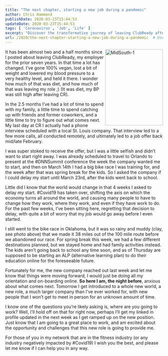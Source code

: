 ```yaml
---
title: "The next chapter, starting a new job during a pandemic"
author: Chris Hammond
publishDate: 2020-03-23T15:44:53
updateDate: 2020-03-23T15:44:53
tags: [ 'Coronavirus', 'Job', 'Life' ]
excerpt: "Discover the transformative journey of leaving ClubReady after 7 years - exploring a vegan lifestyle, career changes, remote work, and unexpected challenges."
url: /2020/the-next-chapter-starting-a-new-job-during-a-pandemic  # Use the generated URL with year
---
```

<p><a href="/assets/images/PublishThumbnails//open-live-writer/the-next-chapter-starting-a-new-job-duri_12d59/midsouth-1_2.jpg"><img width="184" height="244" title="MidSouth-1" align="right" style="float: right; display: inline; background-image: none;" alt="MidSouth-1" src="/assets/images/PublishThumbnails//Open-Live-Writer/The-next-chapter-starting-a-new-job-duri_12D59/MidSouth-1_thumb.jpg" border="0"></a>It has been almost two and a half months since I posted about leaving ClubReady, my employer for the prior seven years. In that time a lot has changed. I’ve gone 100% vegan, lost a bit of weight and lowered my blood pressure to a very healthy level, and held it there. I wonder how much of that was diet, and how much of that was leaving my role ;) (It was diet, my BP was still high after leaving CR).<p>In the 2.5 months I’ve had a lot of time to spend with my family, a little time to spend catching up with friends and former coworkers, and a little time to try to figure out what comes next. My last day at CR I actually had a phone interview scheduled with a local St. Louis company. That interview led to a few more calls, all conducted remotely, and ultimately led to a job offer back mid/late February.<p>I was super stoked to receive the offer, but I was a little selfish and didn’t want to start right away. I was already scheduled to travel to Orlando to present at the #DNNSummit conference the week the company wanted me to start, and then on March 14th I had a big bike race I was training for, and the week after that was spring break for the kids. So I asked the company if I could delay my start until March 23rd, after the kids went back to school.<p>Little did I know that the world would change in that 4 weeks I asked to delay my start. #Covid19 has taken over, shifting the axis on which the economy turns all around the world, and causing many people to have to change how they work, where they work, and even if they have work to do. For the past few weeks, I’ve been sitting here, regretting that decision to delay, with quite a bit of worry that my job would go away before I even started.<p>I still went to the bike race in Oklahoma, but it was so rainy and muddy (clay, see photo above) that we made it 38 miles out of the 100 mile route before we abandoned our race. For spring break this week, we had a few different destinations planned, but we stayed home and had family activities instead. The kids aren’t going back to school any time soon, and as of Thursday are supposed to be starting an ALP (alternative learning plan) to do their education online for the foreseeable future.<p>Fortunately for me, the new company reached out last week and let me know that things were moving forward, I would just be doing all my orientation and on-boarding online. <strong>So here I am, the night before</strong>, anxious about what comes next. Tomorrow I get introduced to a whole new world, a new role, a much larger company than I’ve ever worked for, with new people that I won’t get to meet in person for an unknown amount of time.<p>I know one of the questions you’re likely asking is, where are you going to work? Well, I’ll hold off on that for right now, perhaps I’ll get my linked in profile updated in the next week as I get ramped up on the new position. Just know that I am going to a great place to work, and am excited about the opportunity and challenges that this new role is going to provide me.<p>For those of you in my network that are in the fitness industry (or any industry negatively impacted by #Covid19) I wish you the best, and please let me know if I can help you in any way.


